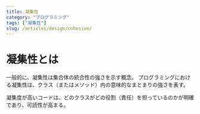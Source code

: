 ```yaml
---
title: 凝集性
category: "プログラミング"
tags: ["凝集性"]
slug: /articles/design/cohesive/
---
```



# 凝集性とは
一般的に、凝集性は集合体の統合性の強さを示す概念。
プログラミングにおける凝集性は、クラス（またはメソッド）内の意味的なまとまりの強さを表す。

凝集度が高いコードは、どのクラスがどの役割（責任）を担っているのかが明確であり、可読性が高まる。
